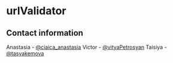 # urlValidator

## Contact information

Anastasia - [@ciaica_anastasia](https://t.me/ciaica_anastasia)
Victor    - [@vityaPetrosyan](https://t.me/vityaPetrosyan)
Taisiya   - [@tasyakemova](https://t.me/tasyakemova)
